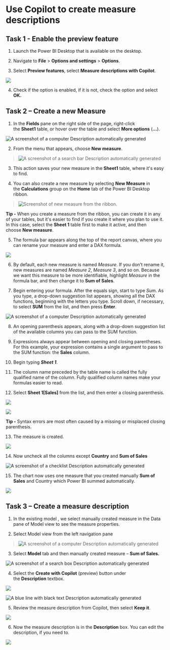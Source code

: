 # Use Copilot to create measure descriptions

## Task 1 - Enable the preview feature

1.  Launch the Power BI Desktop that is available on the desktop.

2.  Navigate to **File** \> **Options and settings** \> **Options**.

3.  Select **Preview features**, select **Measure descriptions with
    Copilot**.

![](./media/media9/image1.png)

4.  Check if the option is enabled, if it is not, check the option and
    select **OK.**

## Task 2 – Create a new Measure

1.  In the **Fields** pane on the right side of the page, right-click
    the **Sheet1** table, or hover over the table and select **More
    options** (**...**).

![A screenshot of a computer Description automatically
generated](./media/media9/image2.png)

2.  From the menu that appears, choose **New measure**.

> ![A screenshot of a search bar Description automatically
> generated](./media/media9/image3.png)

3.  This action saves your new measure in the **Sheet1** table, where
    it's easy to find.

4.  You can also create a new measure by selecting **New Measure** in
    the **Calculations** group on the **Home** tab of the Power BI
    Desktop ribbon.

> ![Screenshot of new measure from the ribbon.](./media/media9/image4.png)

**Tip -** When you create a measure from the ribbon, you can create it
in any of your tables, but it's easier to find if you create it where
you plan to use it. In this case, select the **Sheet 1** table first to
make it active, and then choose **New measure**.

5.  The formula bar appears along the top of the report canvas, where
    you can rename your measure and enter a DAX formula.

![](./media/media9/image5.png)

6.  By default, each new measure is named *Measure*. If you don’t rename
    it, new measures are named *Measure 2*, *Measure 3*, and so on.
    Because we want this measure to be more identifiable,
    highlight *Measure* in the formula bar, and then change it to **Sum
    of Sales**.

7.  Begin entering your formula. After the equals sign, start to
    type *Sum*. As you type, a drop-down suggestion list appears,
    showing all the DAX functions, beginning with the letters you type.
    Scroll down, if necessary, to select **SUM** from the list, and then
    press **Enter**.

![A screenshot of a computer Description automatically
generated](./media/media9/image6.png)

8.  An opening parenthesis appears, along with a drop-down suggestion
    list of the available columns you can pass to the SUM function.

9.  Expressions always appear between opening and closing parentheses.
    For this example, your expression contains a single argument to pass
    to the SUM function: the **Sales** column.

10. Begin typing ***Sheet 1***.

11. The column name preceded by the table name is called the fully
    qualified name of the column. Fully qualified column names make your
    formulas easier to read.

12. Select **Sheet 1\[Sales\]** from the list, and then enter a closing
    parenthesis.

![](./media/media9/image7.png)

![](./media/media9/image8.png)

**Tip -** Syntax errors are most often caused by a missing or misplaced
closing parenthesis.

13. The measure is created.

![](./media/media9/image9.png)

14. Now uncheck all the columns except **Country** and **Sum of Sales**

![A screenshot of a checklist Description automatically
generated](./media/media9/image10.png)

15. The chart now uses one measure that you created manually **Sum of
    Sales** and Country which Power BI summed automatically.

![](./media/media9/image11.png)

## Task 3 – Create a measure description

1.  In the existing model , we select manually created measure in the
    Data pane of Model view to see the measure properties.

2.  Select Model view from the left navigation pane

> ![A screenshot of a computer Description automatically
> generated](./media/media9/image12.png)

3.  Select **Model** tab and then manually created measure – **Sum of
    Sales.**

![A screenshot of a search box Description automatically
generated](./media/media9/image13.png)

4.  Select the **Create with Copilot** (preview) button under
    the **Description** textbox.

![](./media/media9/image14.png)

![A blue line with black text Description automatically
generated](./media/media9/image15.png)

5.  Review the measure description from Copilot, then select **Keep
    it**.

![](./media/media9/image16.png)

6.  Now the measure description is in the **Description** box. You can
    edit the description, if you need to.

![](./media/media9/image17.png)
